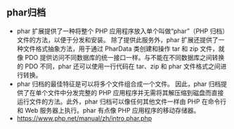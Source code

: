 ## phar归档
- phar 扩展提供了一种将整个 PHP 应用程序放入单个叫做“phar”（PHP 归档）文件的方法，以便于分发和安装。 除了提供此服务外，phar 扩展还提供了一种文件格式抽象方法，用于通过 PharData 类创建和操作 tar 和 zip 文件，就像 PDO 提供访问不同数据库的统一接口一样。与不能在不同数据库之间转换的 PDO 不同，phar 还可以使用一行代码在 tar、zip 和 phar 文件格式之间进行转换。
- phar 归档的最佳特征是可以将多个文件组合成一个文件。 因此，phar 归档提供了在单个文件中分发完整的 PHP 应用程序并无需将其解压缩到磁盘而直接运行文件的方法。此外，phar 归档可以像任何其他文件一样由 PHP 在命令行和 Web 服务器上执行。phar 有点像 PHP 应用程序的移动存储器。
- https://www.php.net/manual/zh/intro.phar.php